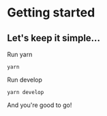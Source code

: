 # Getting started

## Let's keep it simple...

Run yarn
```
yarn
```

Run develop
```
yarn develop
```

And you're good to go!
